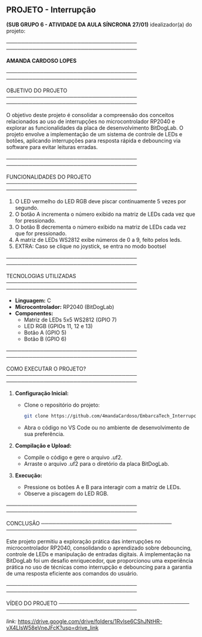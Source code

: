 ## PROJETO - Interrupção
**(SUB GRUPO 6 - ATIVIDADE DA AULA SÍNCRONA 27/01)**
idealizador(a) do projeto:

─────────────────────────────────── ───────────────────────────────────

**AMANDA CARDOSO LOPES**

─────────────────────────────────── ───────────────────────────────────

OBJETIVO DO PROJETO
─────────────────────────────────── ───────────────────────────────────

O objetivo deste projeto é consolidar a compreensão dos conceitos relacionados ao uso de interrupções no microcontrolador RP2040 e explorar as funcionalidades da placa de desenvolvimento BitDogLab. O projeto envolve a implementação de um sistema de controle de LEDs e botões, aplicando interrupções para resposta rápida e debouncing via software para evitar leituras erradas.

─────────────────────────────────── ───────────────────────────────────

FUNCIONALIDADES DO PROJETO
─────────────────────────────────── ───────────────────────────────────

1. O LED vermelho do LED RGB deve piscar continuamente 5 vezes por segundo.
2. O botão A incrementa o número exibido na matriz de LEDs cada vez que for pressionado.
3. O botão B decrementa o número exibido na matriz de LEDs cada vez que for pressionado.
4. A matriz de LEDs WS2812 exibe números de 0 a 9, feito pelos leds.
5. EXTRA: Caso se clique no joystick, se entra no modo bootsel

─────────────────────────────────── ───────────────────────────────────

TECNOLOGIAS UTILIZADAS
─────────────────────────────────── ───────────────────────────────────

- **Linguagem:** C
- **Microcontrolador:** RP2040 (BitDogLab)
- **Componentes:**
  - Matriz de LEDs 5x5 WS2812 (GPIO 7)
  - LED RGB (GPIOs 11, 12 e 13)
  - Botão A (GPIO 5)
  - Botão B (GPIO 6)

─────────────────────────────────── ───────────────────────────────────

COMO EXECUTAR O PROJETO?
─────────────────────────────────── ───────────────────────────────────

1. **Configuração Inicial:**
   - Clone o repositório do projeto:
     ```sh
     git clone https://github.com/4mandaCardoso/EmbarcaTech_Interrupcoes.git
     ```
   - Abra o código no VS Code ou no ambiente de desenvolvimento de sua preferência.

2. **Compilação e Upload:**
   - Compile o código e gere o arquivo .uf2.
   - Arraste o arquivo .uf2 para o diretório da placa BitDogLab.

3. **Execução:**
   - Pressione os botões A e B para interagir com a matriz de LEDs.
   - Observe a piscagem do LED RGB.

─────────────────────────────────── ───────────────────────────────────

CONCLUSÃO
─────────────────────────────────── ───────────────────────────────────

Este projeto permitiu a exploração prática das interrupções no microcontrolador RP2040, consolidando o aprendizado sobre debouncing, controle de LEDs e manipulação de entradas digitais. A implementação na BitDogLab foi um desafio enriquecedor, que proporcionou uma experiência prática no uso de técnicas como interrupção e debouncing para a garantia de uma resposta eficiente aos comandos do usuário.

─────────────────────────────────── ───────────────────────────────────

VÍDEO DO PROJETO
─────────────────────────────────── ───────────────────────────────────

*link:* https://drive.google.com/drive/folders/1Rvlse6CShJNtHR-vX4LIsW58eVneJFcK?usp=drive_link
